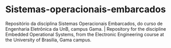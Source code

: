 # Sistemas-operacionais-embarcados
Repositório da disciplina Sistemas Operacionais Embarcados, do curso de Engenharia Eletrônica da UnB, campus Gama. | Repository for the discipline Embedded Operational Systems, from the Electronic Engineering course at the University of Brasilia, Gama campus.
